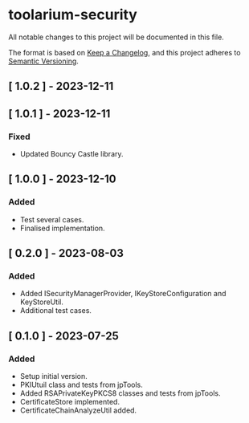 # toolarium-security

All notable changes to this project will be documented in this file.

The format is based on [Keep a Changelog](https://keepachangelog.com/en/1.0.0/),
and this project adheres to [Semantic Versioning](https://semver.org/spec/v2.0.0.html).

## [ 1.0.2 ] - 2023-12-11

## [ 1.0.1 ] - 2023-12-11
### Fixed
- Updated Bouncy Castle library.

## [ 1.0.0 ] - 2023-12-10
### Added
- Test several cases.
- Finalised implementation.

## [ 0.2.0 ] - 2023-08-03
### Added
- Added ISecurityManagerProvider, IKeyStoreConfiguration and KeyStoreUtil.
- Additional test cases.

## [ 0.1.0 ] - 2023-07-25
### Added
- Setup initial version.
- PKIUtuil class and tests from jpTools.
- Added RSAPrivateKeyPKCS8 classes and tests from jpTools.
- CertificateStore implemented.
- CertificateChainAnalyzeUtil added.
